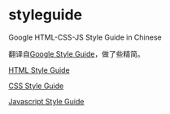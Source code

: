 # styleguide
Google HTML-CSS-JS Style Guide in Chinese

翻译自[Google Style Guide](https://github.com/google/styleguide)，做了些精简。

[HTML Style Guide](https://github.com/66beta/styleguide/edit/master/html.md)

[CSS Style Guide](https://github.com/66beta/styleguide/edit/master/css.md)

[Javascript Style Guide](https://github.com/66beta/styleguide/edit/master/js.md)
